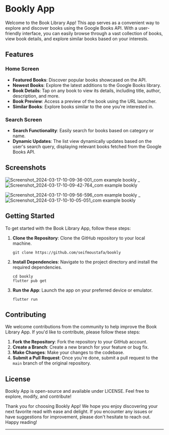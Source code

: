 # Bookly App

Welcome to the Book Library App! This app serves as a convenient way to explore and discover books using the Google Books API. With a user-friendly interface, you can easily browse through a vast collection of books, view book details, and explore similar books based on your interests.

## Features

### Home Screen
- **Featured Books**: Discover popular books showcased on the API.
- **Newest Books**: Explore the latest additions to the Google Books library.
- **Book Details**: Tap on any book to view its details, including title, author, description, and more.
- **Book Preview**: Access a preview of the book using the URL launcher.
- **Similar Books**: Explore books similar to the one you're interested in.

### Search Screen
- **Search Functionality**: Easily search for books based on category or name.
- **Dynamic Updates**: The list view dynamically updates based on the user's search query, displaying relevant books fetched from the Google Books API.

## Screenshots
![Screenshot_2024-03-17-10-09-36-001_com example bookly](https://github.com/seifmoustafa/bookly/assets/58215490/014aa0c5-b017-4982-92b4-536ec7abb65b) _
![Screenshot_2024-03-17-10-09-42-764_com example bookly](https://github.com/seifmoustafa/bookly/assets/58215490/6a8f430b-dfb6-42c2-898c-3731eeb86036)

![Screenshot_2024-03-17-10-09-56-596_com example bookly](https://github.com/seifmoustafa/bookly/assets/58215490/48b7f9c7-f2ad-41bc-a987-f7451fcd7c43) _
![Screenshot_2024-03-17-10-10-05-051_com example bookly](https://github.com/seifmoustafa/bookly/assets/58215490/898adc9d-f86e-45d1-b23d-1974f14fd16e)


## Getting Started

To get started with the Book Library App, follow these steps:

1. **Clone the Repository**: Clone the GitHub repository to your local machine.
   ```
   git clone https://github.com/seifmoustafa/bookly
   ```

2. **Install Dependencies**: Navigate to the project directory and install the required dependencies.
   ```
   cd bookly
   flutter pub get
   ```

3. **Run the App**: Launch the app on your preferred device or emulator.
   ```
   flutter run
   ```

## Contributing

We welcome contributions from the community to help improve the Book Library App. If you'd like to contribute, please follow these steps:

1. **Fork the Repository**: Fork the repository to your GitHub account.
2. **Create a Branch**: Create a new branch for your feature or bug fix.
3. **Make Changes**: Make your changes to the codebase.
4. **Submit a Pull Request**: Once you're done, submit a pull request to the `main` branch of the original repository.

## License

Bookly App is open-source and available under LICENSE. Feel free to explore, modify, and contribute!

Thank you for choosing Bookly App! We hope you enjoy discovering your next favorite read with ease and delight. If you encounter any issues or have suggestions for improvement, please don't hesitate to reach out. Happy reading!

---

